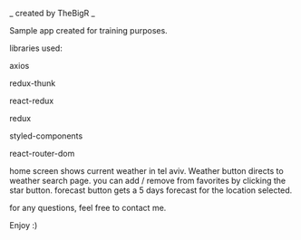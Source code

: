 _ created by TheBigR _

Sample app created for training purposes.

libraries used:

axios

redux-thunk

react-redux

redux

styled-components

react-router-dom

home screen shows current weather in tel aviv.
Weather button directs to weather search page.
you can add / remove from favorites by clicking the star button.
forecast button gets a 5 days forecast for the location selected.

for any questions, feel free to contact me.

Enjoy :)
